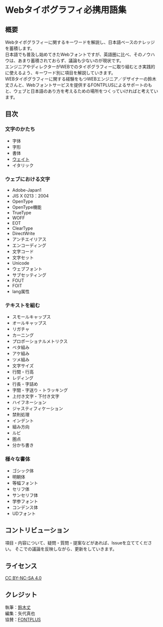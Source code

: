 # Webタイポグラフィ必携用語集

## 概要
Webタイポグラフィーに関するキーワードを解説し、日本語ベースのナレッジを蓄積します。  
日本語でも普及し始めてきたWebフォントですが、英語圏に比べ、そのノウハウは、あまり蓄積されておらず、議論も少ないのが現状です。  
エンジニアやディレクターがWEBでのタイポグラフィーに取り組むとき実践的に使えるよう、キーワード別に項目を解説していきます。  
WEBタイポグラフィーに関する経験をもつWEBエンジニア／デザイナーの鈴木丈さんと、Webフォントサービスを提供するFONTPLUSによるサポートのもと、ウェブと日本語のあり方を考えるための場所をつくっていければと考えています。

## 目次
### 文字のかたち
- 字体
- 字形
- 書体
- [ウェイト](./weight.md)
- イタリック

### ウェブにおける文字
- Adobe-Japan1
- JIS X 0213：2004
- OpenType
- OpenType機能
- TrueType
- WOFF
- EOT
- ClearType
- DirectWrite
- アンチエイリアス
- エンコーディング
- 文字コード
- 文字セット
- Unicode
- ウェブフォント
- サブセッティング
- FOUT
- FOIT
- lang属性

### テキストを組む
- スモールキャップス
- オールキャップス
- リガチャ
- カーニング
- プロポーショナルメトリクス
- ベタ組み
- アケ組み
- ツメ組み
- 文字サイズ
- 行間・行高
- レディング
- 行長・字詰め
- 字間・字送り・トラッキング
- 上付き文字・下付き文字
- ハイフネーション
- ジャスティフィケーション
- 禁則処理
- インデント
- 組み方向
- ルビ
- 圏点
- 分かち書き

### 様々な書体
- ゴシック体
- 明朝体
- 等幅フォント
- セリフ体
- サンセリフ体
- 学参フォント
- コンデンス体
- UDフォント

## コントリビューション
項目・内容について、疑問・質問・提案などがあれば、Issueを立ててください。
そこでの議論を反映しながら、更新をしていきます。

## ライセンス
<a href="https://creativecommons.org/licenses/by-nc-sa/4.0/" target="_blank">CC BY-NC-SA 4.0</a>

## クレジット
執筆：[鈴木丈](https://github.com/terkel)  
編集：矢代真也  
協賛：<a href="https://webfont.fontplus.jp" target="_blank">FONTPLUS</a>
